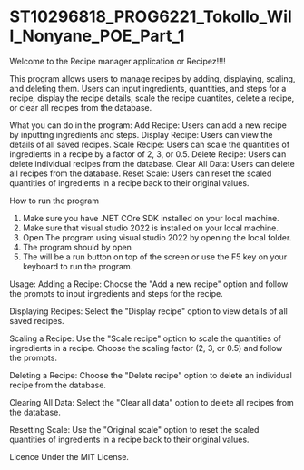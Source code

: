 # ST10296818_PROG6221_Tokollo_Will_Nonyane_POE_Part_1
Welcome to the Recipe manager application or Recipez!!!!

This program allows users to manage recipes by adding, displaying, scaling, and deleting them. Users can input ingredients, quantities, and steps for a recipe, display the recipe details, scale the recipe quantites, delete a recipe, or clear all recipes from the database.

What you can do in the program:
Add Recipe: Users can add a new recipe by inputting ingredients and steps.
Display Recipe: Users can view the details of all saved recipes.
Scale Recipe: Users can scale the quantities of ingredients in a recipe by a factor of 2, 3, or 0.5.
Delete Recipe: Users can delete individual recipes from the database.
Clear All Data: Users can delete all recipes from the database.
Reset Scale: Users can reset the scaled quantities of ingredients in a recipe back to their original values.

How to run the program
1. Make sure you have .NET COre SDK installed on your local machine.
2. Make sure that visual studio 2022 is installed on your local machine.
3. Open The program using visual studio 2022 by opening the local folder.
4. The program should by open
5. The will be a run button on top of the screen or use the F5 key on your keyboard to run the program.

Usage:
Adding a Recipe: Choose the "Add a new recipe" option and follow the prompts to input ingredients and steps for the recipe.

Displaying Recipes: Select the "Display recipe" option to view details of all saved recipes.

Scaling a Recipe: Use the "Scale recipe" option to scale the quantities of ingredients in a recipe. Choose the scaling factor (2, 3, or 0.5) and follow the prompts.

Deleting a Recipe: Choose the "Delete recipe" option to delete an individual recipe from the database.

Clearing All Data: Select the "Clear all data" option to delete all recipes from the database.

Resetting Scale: Use the "Original scale" option to reset the scaled quantities of ingredients in a recipe back to their original values.

Licence 
Under the MIT License.

